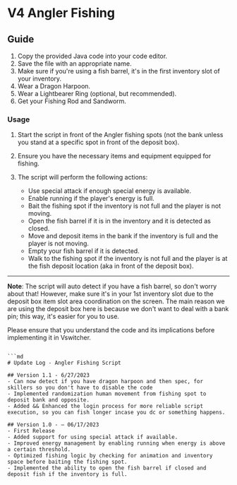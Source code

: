 
# V4 Angler Fishing

## Guide
1. Copy the provided Java code into your code editor.
2. Save the file with an appropriate name.
3. Make sure if you're using a fish barrel, it's in the first inventory slot of your inventory.
4. Wear a Dragon Harpoon.
5. Wear a Lightbearer Ring (optional, but recommended).
6. Get your Fishing Rod and Sandworm.

### Usage
1. Start the script in front of the Angler fishing spots (not the bank unless you stand at a specific spot in front of the deposit box).
2. Ensure you have the necessary items and equipment equipped for fishing.
3. The script will perform the following actions:

   - Use special attack if enough special energy is available.
   - Enable running if the player's energy is full.
   - Bait the fishing spot if the inventory is not full and the player is not moving.
   - Open the fish barrel if it is in the inventory and it is detected as closed.
   - Move and deposit items in the bank if the inventory is full and the player is not moving.
   - Empty your fish barrel if it is detected.
   - Walk to the fishing spot if the inventory is not full and the player is at the fish deposit location (aka in front of the deposit box).

---

**Note**: The script will auto detect if you have a fish barrel, so don't worry about that! However, make sure it's in your 1st inventory slot due to the deposit box item slot area coordination on the screen. The main reason we are using the deposit box here is because we don't want to deal with a bank pin; this way, it's easier for you to use.

Please ensure that you understand the code and its implications before implementing it in Vswitcher.
```

```md
# Update Log - Angler Fishing Script

## Version 1.1 - 6/27/2023
- Can now detect if you have dragon harpoon and then spec, for skillers so you don't have to disable the code
- Implemented randomization human movement from fishing spot to deposit bank and opposite.
- Added && Enhanced the login process for more reliable script execution, so you can fish longer incase you dc or something happens.

## Version 1.0 - — 06/17/2023
- First Release
- Added support for using special attack if available.
- Improved energy management by enabling running when energy is above a certain threshold.
- Optimized fishing logic by checking for animation and inventory space before baiting the fishing spot.
- Implemented the ability to open the fish barrel if closed and deposit fish if the inventory is full.

